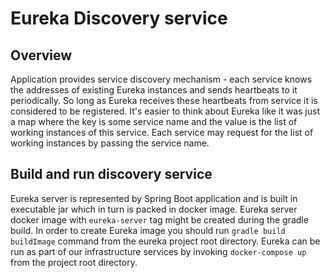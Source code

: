 # Eureka Discovery service
## Overview 
Application provides service discovery mechanism - each service knows the addresses of existing Eureka instances and 
sends heartbeats to it periodically. So long as Eureka receives these heartbeats from service it is considered to be 
registered. It's easier to think about Eureka like it was just a map where the key is some service name and the value is 
the list of working instances of this service. Each service may request for the list of working instances by passing the 
service name.

## Build and run discovery service
Eureka server is represented by Spring Boot application and is built in executable jar which in turn is packed in docker 
image. Eureka server docker image with `eureka-server` tag might be created during the gradle build. In order to create 
Eureka image you should run `gradle build buildImage` command from the eureka project root directory. Eureka can be run 
as part of our infrastructure services by invoking `docker-compose up` from the project root directory.